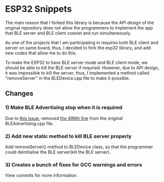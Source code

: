# ESP32 Snippets

The main reason that I forked this library is because the API design of the original repository does not allow the programmers to implement the app that BLE server and BLE client coexist and run simultaneously.

As one of the projects that I am participating in requires both BLE client and server on same board, thus, I decided to fork the esp32 library, and add new codes that allow me to do this.

To make the ESP32 to have BLE server mode and BLE client mode, we should be able to kill the BLE server if requried.
However, due to API design, it was impossible to kill the server, thus, I implemented a method called "removeServer" in the BLEDevice.cpp file to make it possible.

## Changes

### 1) Make BLE Advertising stop when it is required

Due to [this issue](https://github.com/nkolban/esp32-snippets/issues/797), removed [the 496th line](https://github.com/nkolban/esp32-snippets/blob/master/cpp_utils/BLEAdvertising.cpp#L496) from the original BLEAdvertising.cpp file.

### 2) Add new static method to kill BLE server properly

Add removeServer() method to BLEDevice class, so that the programmer could deinitialise the BLE server(kill the BLE server).

### 3) Creates a bunch of fixes for GCC warnings and errors

View commits for more information.
